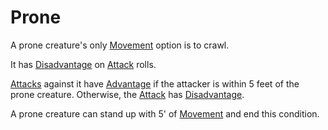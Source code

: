 # Prone

A prone creature's only [Movement](../Game%20Procedures/Movement.md) option is to crawl.

It has [Disadvantage](../Game%20Procedures/Dice%20Rolls/Disadvantage.md) on [Attack](../Game%20Procedures/Attack.md) rolls.

[Attacks](../Game%20Procedures/Attack.md) against it have [Advantage](../Game%20Procedures/Dice%20Rolls/Advantage.md) if the attacker is within 5 feet of the prone creature. Otherwise, the [Attack](../Game%20Procedures/Attack.md) has [Disadvantage](../Game%20Procedures/Dice%20Rolls/Disadvantage.md).

A prone creature can stand up with 5' of [Movement](../Game%20Procedures/Movement.md) and end this condition.
